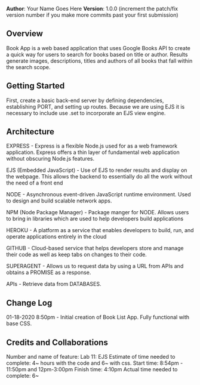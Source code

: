 **Author**: Your Name Goes Here
**Version**: 1.0.0 (increment the patch/fix version number if you make more commits past your first submission)
## Overview
<!-- Provide a high level overview of what this application is and why you are building it, beyond the fact that it's an assignment for a Code 301 class. (i.e. What's your problem domain?) -->
Book App is a web based application that uses Google Books API to create a quick way for users to search for books based on title or author.  Results generate images, descriptions, titles and authors of all books that fall within the search scope.  

## Getting Started
<!-- What are the steps that a user must take in order to build this app on their own machine and get it running? -->
First, create a basic back-end server by defining dependencies, establishing PORT, and setting up routes.  Because we are using EJS it is necessary to include use .set to incorporate an EJS view engine.

## Architecture
<!-- Provide a detailed description of the application design. What technologies (languages, libraries, etc) you're using, and any other relevant design information. -->
EXPRESS - Express is a flexible Node.js used for as a web framework application. Express offers a thin layer of fundamental web application without obscuring Node.js features.

EJS (Embedded JavaScript) - Use of EJS to render results and display on the webpage. This allows the backend to essentially do all the work
without the need of a front end

NODE - Asynchronous event-driven JavaScript runtime environment. Used to design and build scalable network apps.

NPM (Node Package Manager) - Package manger for NODE. Allows users to bring in libraries which are used to help developers build applications

HEROKU - A platform as a service that enables developers to build, run, and operate applications entirely in the cloud

GITHUB - Cloud-based service that helps developers store and manage their code as well as keep tabs on changes to their code.

SUPERAGENT - Allows us to request data by using a URL from APIs and obtains a PROMISE as a response.

APIs - Retrieve data from DATABASES.

## Change Log
01-18-2020 8:50pm - Initial creation of Book List App. Fully functional with base CSS.

## Credits and Collaborations


Number and name of feature: Lab 11: EJS
Estimate of time needed to complete: 4~ hours with the code and 6~ with css.
Start time: 8:54pm - 11:50pm and 12pm-3:00pm
Finish time: 4:10pm
Actual time needed to complete: 6~

